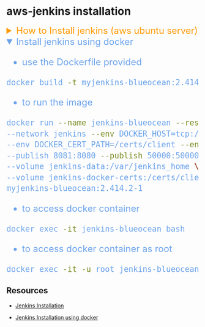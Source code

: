 # aws-jenkins installation

<details style='color:#FF9900; font-size: 1.5rem'>
  <summary>
    <h2?> How to Install jenkins (aws ubuntu server)</h2>
  </summary>

1. ### Select Preferred image Select instance type

![Alt text](/images/image-1.png)

2. ### Select ubuntu key for ssh

![Alt text](/images/image-2.png)

3. ### For the network setting make sure it has port 8080 is available. Because jenkins runs on port 8080

![Alt text](/images/image-3.png)

3. ### Click launch

![Alt text](/images/image-4.png)

4. ### Copy the ssh command and paste it in your terminal

![Alt text](/images/image-5.png)

5. ### Copy paste below command to update the repository in the machine and install jenkins

```bash
curl -fsSL https://pkg.jenkins.io/debian-stable/jenkins.io-2023.key | sudo tee \
/usr/share/keyrings/jenkins-keyring.asc > /dev/null
echo deb [signed-by=/usr/share/keyrings/jenkins-keyring.asc] \
https://pkg.jenkins.io/debian-stable binary/ | sudo tee \
/etc/apt/sources.list.d/jenkins.list > /dev/null
```

```bash
sudo apt-get update
```

```bash
sudo apt-get install jenkins
```

6. ### Make sure java installed

- To check java installed

```bash
java -v
```

- To install java

```bash
sudo apt update
sudo apt install openjdk-17-jre
java -version
openjdk version "17.0.7" 2023-04-18
OpenJDK Runtime Environment (build 17.0.7+7-Debian-1deb11u1)
OpenJDK 64-Bit Server VM (build 17.0.7+7-Debian-1deb11u1, mixed mode, sharing)
```

7. ### Start Jenkins

- To check jenkins status

```sh
sudo systemctl status jenkins
```

- To start jenkins service

```bash
sudo systemctl start jenkins
```

![Alt text](/images/image-6.png)

- should see the status active

8. ### To check the password for the jenkins

```bash
sudo cat /var/lib/jenkins/secrets/initialAdminPassword
```

- copy paste the Administrator password

![Alt text](/images/image-7.png)

</details>

<details open style='color:#6ca3eb; font-size: 1.5rem'>

  <summary>Install jenkins using docker</summary>


- use the Dockerfile provided

```bash
docker build -t myjenkins-blueocean:2.414.2-1 .
```

- to run the image

```bash
docker run --name jenkins-blueocean --restart=on-failure --detach \
--network jenkins --env DOCKER_HOST=tcp://docker:2376 \
--env DOCKER_CERT_PATH=/certs/client --env DOCKER_TLS_VERIFY=1 \
--publish 8081:8080 --publish 50000:50000 \
--volume jenkins-data:/var/jenkins_home \
--volume jenkins-docker-certs:/certs/client:ro \
myjenkins-blueocean:2.414.2-1
```

- to access docker container

```bash
docker exec -it jenkins-blueocean bash
```

- to access docker container as root

```bash
docker exec -it -u root jenkins-blueocean bash
```

</details>

## Resources

  <!-- - <a href="https://www.jenkins.io/doc/book/installing/linux/#debianubuntu">Jenkins Installation</a> -->

- [Jenkins Installation](https://www.jenkins.io/doc/book/installing/linux/#debianubuntu)

  <!-- - <a href="https://www.jenkins.io/doc/book/installing/docker/">Jenkins Installation using docker</a> -->

- [Jenkins Installation using docker](https://www.jenkins.io/doc/book/installing/docker/)
